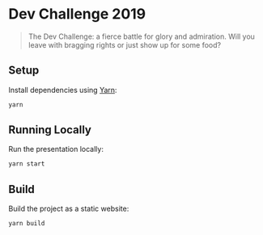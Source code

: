 # Dev Challenge 2019

> The Dev Challenge: a fierce battle for glory and admiration. Will you leave
> with bragging rights or just show up for some food?

## Setup

Install dependencies using [Yarn](https://yarnpkg.com/):

```sh
yarn
```

## Running Locally

Run the presentation locally:

```sh
yarn start
```

## Build

Build the project as a static website:

```sh
yarn build
```
